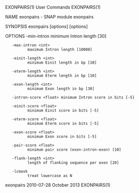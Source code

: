EXONPAIRS(1)                  User Commands                 EXONPAIRS(1)

NAME
       exonpairs - SNAP module exonpairs

SYNOPSIS
       exonpairs [options] <HMM file> <FASTA file> [options]

OPTIONS
       -min-intron <int>
              minimum Intron length [30]

       -max-intron <int>
              maximum Intron length [10000]

       -einit-length <int>
              minimum Einit length in bp [10]

       -eterm-length <int>
              minimum Eterm length in bp [10]

       -exon-length <int>
              minimum Exon length in bp [30]

       -intron-score <float> minimum Intron score in bits [-5]

       -einit-score <float>
              minimum Einit score in bits [-5]

       -eterm-score <float>
              minimum Eterm score in bits [-5]

       -exon-score <float>
              minimum Exon score in bits [-5]

       -pair-score <float>
              minimum pair score (exon-intron-exon) [10]

       -flank-length <int>
              length of flanking sequence per exon [20]

       -lcmask
              treat lowercase as N

exonpairs 2010-07-28          October 2013                  EXONPAIRS(1)

